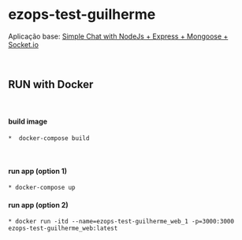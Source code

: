 # ezops-test-guilherme

Aplicação base: [Simple Chat with NodeJs + Express + Mongoose + Socket.io](https://betterprogramming.pub/simple-chat-application-in-node-js-using-express-mongoose-and-socket-io-ee62d94f5804)

<br>

## RUN with Docker
<br>

#### build image
    *  docker-compose build
<br>

#### run app (option 1)
    * docker-compose up

#### run app (option 2)
    * docker run -itd --name=ezops-test-guilherme_web_1 -p=3000:3000 ezops-test-guilherme_web:latest